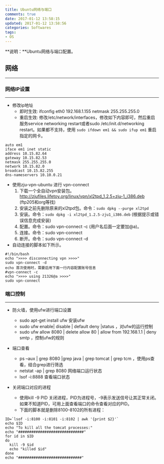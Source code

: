 ```yaml
---
title: Ubuntu网络与端口
comments: true
date: 2017-01-12 13:58:15
updated: 2017-01-12 13:58:56
categories: Softwares
tags:
- OS
---
```


**说明：**Ubuntu网络与端口配置。
<!-- more -->



## 网络
---
### 网络IP设置
---
* 修改ip地址
	* 即时生效: ifconfig eth0 192.168.1.155 netmask 255.255.255.0
	* 重启生效: 修改/etc/network/interfaces，修改如下内容即可，然后重启服务service networking restart或者sudo /etc/init.d/networking restart。如果都不支持，使用 `sudo ifdown em1 && sudo ifup em1` 重启指定的网卡。

```
auto em1
iface em1 inet static
address 10.15.82.64
gateway 10.15.82.53
netmask 255.255.255.0
network 10.15.82.0
broadcast 10.15.82.255
dns-nameservers 10.10.0.21
```

* 使用zju-vpn-ubuntu 进行 vpn-connect
	1. 下载一个全自动vpn安装包。http://zjufiles.lifetoy.org/linux/vpn/xl2tpd_1.2.5+zju-1_i386.deb (ftp205和org等找)
	2. 安装之前先删除原来的xl2tpd包。命令：`sudo dpkg --purge xl2tpd`
	3. 安装。命令：`sudo dpkg -i xl2tpd_1.2.5-zju1_i386.deb` (根据提示或错误信息完成安装)
	4. 配置。命令：sudo vpn-connect -c (用户名后面一定要加@a)。
	5. 连接。命令：sudo vpn-connect
	6. 断开。命令：sudo vpn-connect -d
* 自动连接的脚本如下所示。

```
#!/bin/bash
echo ">>>> disconnecting vpn >>>>"
sudo vpn-connect -d
echo 首次使用时，需要启用下面一行内容配置账号信息
#vpn-connect -c 
echo ">>>> using 21326@a >>>>"
sudo vpn-connect
```


### 端口控制
---
* 防火墙，使用ufw进行端口设置
	* sudo apt-get install ufw  安装ufw
	* sudo ufw enable| disable | default deny |status ，对ufw的运行控制
	* sudo ufw allow 8080 | delete allow 80 | allow from 192.168.1.1 | deny smtp ，控制ufw的规则

* 端口查看
	* ps –aux | grep 8080 |grep java | grep tomcat | grep tcm ，使用ps查看，结合grep进行筛选
	* netstat -ap | grep 8080  网络端口运行状态
	* lsof -i:8888  查看端口状态

* 关闭端口对应的进程
	* 使用kill -9 PID 关闭进程，PID为进程号，-9表示发送信号让其正常关闭。如果不知道PID，可用上面查看端口的命令查看对应的PID。
	* 下面的脚本就是删除8100-8102的所有进程：

```
ID=`lsof -i:8100 -i:8101 -i:8102 | awk '{print $2}'`
echo $ID
echo "To kill all the tomcat processes:"
echo "##############################"
for id in $ID
do
  kill -9 $id
  echo "killed $id"
done
echo "#############################"
```

